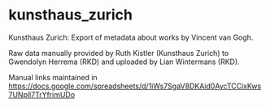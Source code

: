 # kunsthaus_zurich
Kunsthaus Zurich: Export of metadata about works by Vincent van Gogh.

Raw data manually provided by Ruth Kistler (Kunsthaus Zurich) to Gwendolyn Herrema (RKD) and uploaded by Lian Wintermans (RKD).

Manual links maintained in https://docs.google.com/spreadsheets/d/1iWs7SgaV8DKAid0AycTCCixKws7UNpll7TrYfrimUDo
